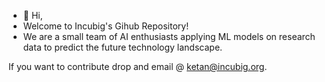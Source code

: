- 👋 Hi,
- Welcome to Incubig's Gihub Repository!
- We are a small team of AI enthusiasts applying ML models on research data to predict the future technology landscape.

If you want to contribute drop and email @ ketan@incubig.org.

